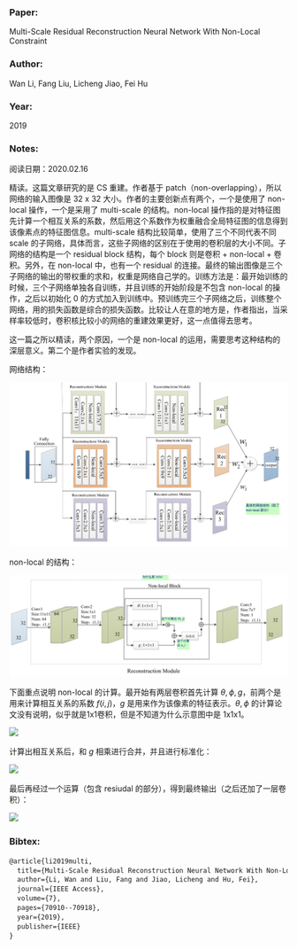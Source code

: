 ### Paper:

Multi-Scale Residual Reconstruction Neural Network With Non-Local Constraint

### Author:

Wan Li, Fang Liu, Licheng Jiao, Fei Hu

### Year:

2019

### Notes:

阅读日期：2020.02.16

精读。这篇文章研究的是 CS 重建。作者基于 patch（non-overlapping），所以网络的输入图像是 32 x 32 大小。作者的主要创新点有两个，一个是使用了 non-local 操作，一个是采用了 multi-scale 的结构。non-local 操作指的是对特征图先计算一个相互关系的系数，然后用这个系数作为权重融合全局特征图的信息得到该像素点的特征图信息。multi-scale 结构比较简单，使用了三个不同代表不同 scale 的子网络，具体而言，这些子网络的区别在于使用的卷积层的大小不同。子网络的结构是一个 residual block 结构，每个 block 则是卷积 + non-local + 卷积。另外，在 non-local 中，也有一个 residual 的连接。最终的输出图像是三个子网络的输出的带权重的求和，权重是网络自己学的。训练方法是：最开始训练的时候，三个子网络单独各自训练，并且训练的开始阶段是不包含 non-local 的操作，之后以初始化 0 的方式加入到训练中。预训练完三个子网络之后，训练整个网络，用的损失函数是综合的损失函数。比较让人在意的地方是，作者指出，当采样率较低时，卷积核比较小的网络的重建效果更好，这一点值得去思考。

这一篇之所以精读，两个原因，一个是 non-local 的运用，需要思考这种结构的深层意义。第二个是作者实验的发现。

网络结构：

<img src="https://raw.githubusercontent.com/Theodore-PKU/pictures/master/20200216135928.png"/>

non-local 的结构：

<img src="https://raw.githubusercontent.com/Theodore-PKU/pictures/master/20200216135954.png"/>

下面重点说明 non-local 的计算。最开始有两层卷积首先计算 $\theta, \phi, g$，前两个是用来计算相互关系的系数 $f(i,j)$，$g$ 是用来作为该像素的特征表示。$\theta, \phi$ 的计算论文没有说明，似乎就是1x1卷积，但是不知道为什么示意图中是 1x1x1。

<img src="http://latex.codecogs.com/svg.latex? f\left(\mathbf{x}_{i}, \mathbf{x}_{j}\right)=\operatorname{ReLU}\left(\mathbf{w}_{f}^{T}\left[\theta\left(\mathbf{x}_{i}\right), \phi\left(\mathbf{x}_{j}\right)\right]\right)" border="0"/>

计算出相互关系后，和 $g$ 相乘进行合并，并且进行标准化：

<img src="http://latex.codecogs.com/svg.latex? \mathbf{o}_{i}=\frac{1}{\mathcal{C}(x)} \sum_{\forall j} f\left(x_{i}, x_{j}\right) g\left(x_{j}\right)" border="0"/>

最后再经过一个运算（包含 resiudal 的部分），得到最终输出（之后还加了一层卷积）：

<img src="http://latex.codecogs.com/svg.latex? \tilde{z}_{i}=\mathcal{F}^{n l}(\mathbf{z})=W_{x} o_{i}+z_{i}" border="0"/>

### Bibtex:

```latex
@article{li2019multi,
  title={Multi-Scale Residual Reconstruction Neural Network With Non-Local Constraint},
  author={Li, Wan and Liu, Fang and Jiao, Licheng and Hu, Fei},
  journal={IEEE Access},
  volume={7},
  pages={70910--70918},
  year={2019},
  publisher={IEEE}
}
```

